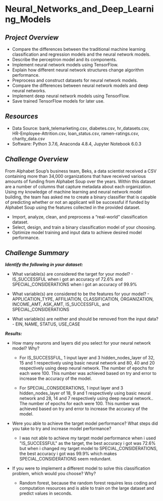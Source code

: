 # Neural_Networks_and_Deep_Learning_Models

## ***Project Overview***

  * Compare the differences between the traditional machine learning classification and regression models and the neural network models.
  * Describe the perceptron model and its components.
  * Implement neural network models using TensorFlow.
  * Explain how different neural network structures change algorithm performance.
  * Preprocess and construct datasets for neural network models.
  * Compare the differences between neural network models and deep neural networks.
  * Implement deep neural network models using TensorFlow.
  * Save trained TensorFlow models for later use.

## ***Resources***
  
  * Data Source: bank_telemarketing.csv, diabetes.csv, hr_datasets.csv, HR-Employee-Attrition.csv, loan_status.csv, ramen-ratings.csv, charity_data.csv
  * Software: Python 3.7.6, Anaconda 4.8.4, Jupyter Notebook 6.0.3
  
## ***Challenge Overview***

From Alphabet Soup’s business team, Beks, a data scientist received a CSV containing more than 34,000 organizations that have received various amounts of funding from Alphabet Soup over the years. Within this dataset are a number of columns that capture metadata about each organization.
Using my knowledge of machine learning and neural network model building, the team has asked me to create a binary classifier that is capable of predicting whether or not an applicant will be successful if funded by Alphabet Soup using the features collected in the provided dataset.

  * Import, analyze, clean, and preprocess a “real-world” classification dataset.
  * Select, design, and train a binary classification model of your choosing.
  * Optimize model training and input data to achieve desired model performance.
  
## ***Challenge Summary***

***Identify the following in your dataset:***

  * What variable(s) are considered the target for your model? - IS_SUCCESSFUL when i got an accuracy of 72.6% and SPECIAL_CONSIDERATIONS when i got an accuracy of 99.9%

  * What variable(s) are considered to be the features for your model? - APPLICATION_TYPE, AFFILIATION, CLASSIFICATION, ORGANIZATION, INCOME_AMT, ASK_AMT, IS_SUCCESSFUL, and SPECIAL_CONSIDERATIONS

  * What variable(s) are neither and should be removed from the input data? - EIN, NAME, STATUS, USE_CASE
  
***Results:***

 * How many neurons and layers did you select for your neural network model? Why?
   * For IS_SUCCESSFUL, 1 input layer and 3 hidden_nodes_layer of 32, 15 and 1 respectively using basic neural network and 80, 40 and 20 respectively using deep neural network. The number of epochs for each were 100. This number was achieved based on try and error to increase the accuracy of the model.
   
   * For SPECIAL_CONSIDERATIONS, 1 input layer and 3 hidden_nodes_layer of 18, 9 and 1 respectively using basic neural network and 28, 14 and 7 respectively using deep neural network.. The number of epochs for each were 100. This number was achieved based on try and error to increase the accuracy of the model.

 * Were you able to achieve the target model performance? What steps did you take to try and increase model performance?
 
   * I was not able to achieve my target model performance when i used "IS_SUCCESSFUL" as the target, the best accuracy i got was 72.6% but when i changed my target  model to SPECIAL_CONSIDERATIONS, the best accuracy i got was 99.9% which makes SPECIAL_CONSIDERATIONS seem redundant.
   
 * If you were to implement a different model to solve this classification problem, which would you choose? Why?
 
   * Random forest, because the random forest requires less coding and computation resources and is able to train on the large dataset and predict values in seconds.
   
